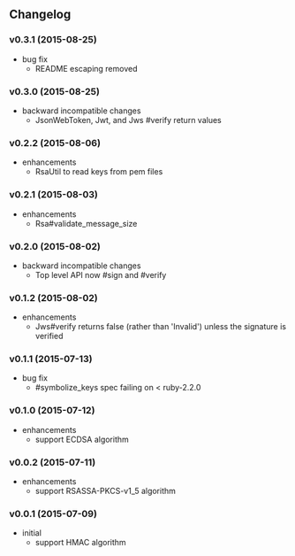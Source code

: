 ## Changelog

### v0.3.1 (2015-08-25)

* bug fix
  * README escaping removed

### v0.3.0 (2015-08-25)

* backward incompatible changes
  * JsonWebToken, Jwt, and Jws #verify return values

### v0.2.2 (2015-08-06)

* enhancements
  * RsaUtil to read keys from pem files

### v0.2.1 (2015-08-03)

* enhancements
  * Rsa#validate\_message\_size

### v0.2.0 (2015-08-02)

* backward incompatible changes
  * Top level API now #sign and #verify

### v0.1.2 (2015-08-02)

* enhancements
  * Jws#verify returns false (rather than 'Invalid') unless the signature is verified

### v0.1.1 (2015-07-13)

* bug fix
  * #symbolize_keys spec failing on < ruby-2.2.0

### v0.1.0 (2015-07-12)

* enhancements
  * support ECDSA algorithm

### v0.0.2 (2015-07-11)

* enhancements
  * support RSASSA-PKCS-v1_5 algorithm

### v0.0.1 (2015-07-09)

* initial
  * support HMAC algorithm
